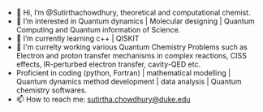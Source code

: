 - 👋 Hi, I’m @Sutirthachowdhury, theoretical and computational chemist. 
- 👀 I’m interested in Quantum dynamics | Molecular designing | Quantum Computing and Quantum information of Science.
- 🌱 I’m currently learning  c++ | QISKIT 
- 🌱 I'm currelty working various Quantum Chemistry Problems such as Electron and proton transfer mechanisms in complex reactions, CISS effects, IR-perturbed electron transfer, cavity-QED etc.
- Proficient in coding (python, Fortran) | mathematical modelling | Quantum dynamics method development | data analysis |  Quantum chemistry softwares.
- 📫 How to reach me: sutirtha.chowdhury@duke.edu

<!---
Sutirthachowdhury/Sutirthachowdhury is a ✨ special ✨ repository because its `README.md` (this file) appears on your GitHub profile.
You can click the Preview link to take a look at your changes.
--->

